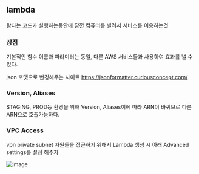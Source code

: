 ## lambda

람다는 코드가 실행하는동안에 잠깐 컴퓨터를 빌려서 서비스를 이용하는것


### 장점

기본적인 함수 이름과 파라미터는 동일, 다른 AWS 서비스들과 사용하여 효과를 낼 수 있다.


json 포맷으로 변경해주는 사이트 https://jsonformatter.curiousconcept.com/

### Version, Aliases

STAGING, PROD등 환경을 위해 Version, Aliases이에 따라 ARN이 바뀌므로 다른 ARN으로 호출가능하다.


### VPC Access

vpn private subnet 자원들을 접근하기 위해서 Lambda 생성 시 아래 Advanced settings를 설정 해주자

![image](https://user-images.githubusercontent.com/38831314/148063351-3d9c9bfe-d89d-4131-a27b-88a4866420a3.png)

